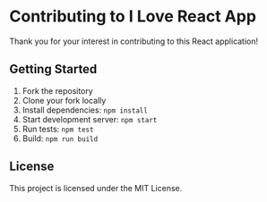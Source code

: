 # Contributing to I Love React App

Thank you for your interest in contributing to this React application!

## Getting Started

1. Fork the repository
2. Clone your fork locally
3. Install dependencies: `npm install`
4. Start development server: `npm start`
5. Run tests: `npm test`
6. Build: `npm run build`

## License

This project is licensed under the MIT License.